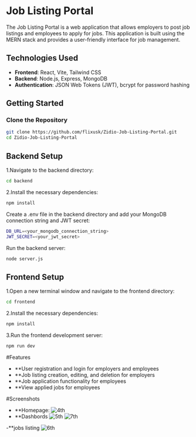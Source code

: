 # Job Listing Portal

The Job Listing Portal is a web application that allows employers to post job listings and employees to apply for jobs. This application is built using the MERN stack and provides a user-friendly interface for job management.

## Technologies Used

- **Frontend**: React, Vite, Tailwind CSS
- **Backend**: Node.js, Express, MongoDB
- **Authentication**: JSON Web Tokens (JWT), bcrypt for password hashing

## Getting Started


### Clone the Repository

```bash
git clone https://github.com/flixusk/Zidio-Job-Listing-Portal.git
cd Zidio-Job-Listing-Portal
```

## Backend Setup

1.Navigate to the backend directory:
```bash
cd backend
```
2.Install the necessary dependencies:
```bash
npm install
```
Create a .env file in the backend directory and add your MongoDB connection string and JWT secret:

```bash
DB_URL=<your_mongodb_connection_string>
JWT_SECRET=<your_jwt_secret>
```
Run the backend server:
```bash
node server.js
```

## Frontend Setup
1.Open a new terminal window and navigate to the frontend directory:
```bash
cd frontend
```
2.Install the necessary dependencies:
```bash
npm install
```
3.Run the frontend development server:
```bash
npm run dev
```
#Features
- **User registration and login for employers and employees
- **Job listing creation, editing, and deletion for employers
- **Job application functionality for employees
- **View applied jobs for employees

#Screenshots
- **Homepage:
![4th](https://github.com/user-attachments/assets/29b1927c-94da-42b8-adc6-f85f21acb338)
- **Dashbords
![5th](https://github.com/user-attachments/assets/d5705ff2-edc2-4b99-93b8-ee98e97268e3)
![7th](https://github.com/user-attachments/assets/984935ac-bd17-46a9-9eab-c684e8483173)

-**jobs listing
![6th](https://github.com/user-attachments/assets/b03192cd-4669-4744-be7e-e2f8ab4b4516)
